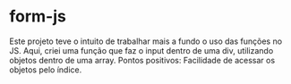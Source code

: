 # form-js

Este projeto teve o intuito de trabalhar mais a fundo o uso das funções no JS.
Aqui, criei uma função que faz o input dentro de uma div, utilizando objetos dentro de uma array.
Pontos positivos: Facilidade de acessar os objetos pelo índice.
